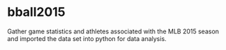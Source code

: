 # bball2015
Gather game statistics and athletes associated with the MLB 2015 season and imported the data set into python for data analysis.
